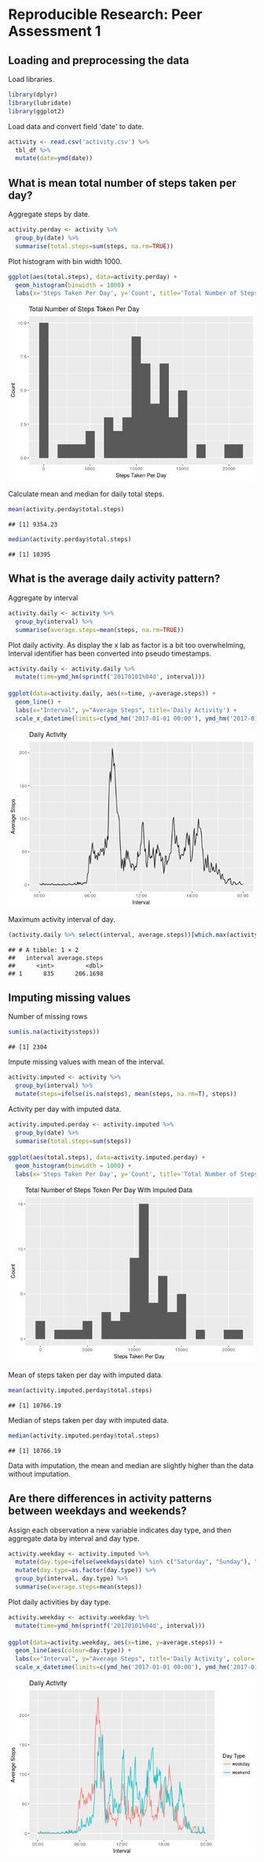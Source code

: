 # Reproducible Research: Peer Assessment 1


## Loading and preprocessing the data

Load libraries.

```r
library(dplyr)
library(lubridate)
library(ggplot2)
```

Load data and convert field 'date' to date.

```r
activity <- read.csv('activity.csv') %>% 
  tbl_df %>%
  mutate(date=ymd(date))
```

## What is mean total number of steps taken per day?

Aggregate steps by date.

```r
activity.perday <- activity %>% 
  group_by(date) %>% 
  summarise(total.steps=sum(steps, na.rm=TRUE))
```

Plot histogram with bin width 1000.

```r
ggplot(aes(total.steps), data=activity.perday) +
  geom_histogram(binwidth = 1000) +
  labs(x='Steps Taken Per Day', y='Count', title='Total Number of Steps Token Per Day')
```

![](PA1_template_files/figure-html/unnamed-chunk-4-1.png)<!-- -->

Calculate mean and median for daily total steps.

```r
mean(activity.perday$total.steps)
```

```
## [1] 9354.23
```

```r
median(activity.perday$total.steps)
```

```
## [1] 10395
```
## What is the average daily activity pattern?

Aggregate by interval

```r
activity.daily <- activity %>% 
  group_by(interval) %>%
  summarise(average.steps=mean(steps, na.rm=TRUE))
```

Plot daily activity. As display the x lab as factor is a bit too overwhelming, Interval identifier has been converted into pseudo timestamps.

```r
activity.daily <- activity.daily %>%
  mutate(time=ymd_hm(sprintf('20170101%04d', interval)))

ggplot(data=activity.daily, aes(x=time, y=average.steps)) +
  geom_line() +
  labs(x="Interval", y="Average Steps", title='Daily Activity') +
  scale_x_datetime(limits=c(ymd_hm('2017-01-01 00:00'), ymd_hm('2017-01-01 23:59')) ,date_labels="%H:%M")
```

![](PA1_template_files/figure-html/unnamed-chunk-8-1.png)<!-- -->

Maximum activity interval of day.

```r
(activity.daily %>% select(interval, average.steps))[which.max(activity.daily$average.steps),] 
```

```
## # A tibble: 1 × 2
##   interval average.steps
##      <int>         <dbl>
## 1      835      206.1698
```

## Imputing missing values

Number of missing rows

```r
sum(is.na(activity$steps))
```

```
## [1] 2304
```

Impute missing values with mean of the interval.

```r
activity.imputed <- activity %>% 
  group_by(interval) %>% 
  mutate(steps=ifelse(is.na(steps), mean(steps, na.rm=T), steps))
```

Activity per day with imputed data.

```r
activity.imputed.perday <- activity.imputed %>%
  group_by(date) %>%
  summarise(total.steps=sum(steps))

ggplot(aes(total.steps), data=activity.imputed.perday) +
  geom_histogram(binwidth = 1000) +
  labs(x='Steps Taken Per Day', y='Count', title='Total Number of Steps Token Per Day With Imputed Data')
```

![](PA1_template_files/figure-html/unnamed-chunk-12-1.png)<!-- -->

Mean of steps taken per day with imputed data.

```r
mean(activity.imputed.perday$total.steps)
```

```
## [1] 10766.19
```
Median of steps taken per day with imputed data.

```r
median(activity.imputed.perday$total.steps)
```

```
## [1] 10766.19
```
Data with imputation, the mean and median are slightly higher than the data without imputation.

## Are there differences in activity patterns between weekdays and weekends?

Assign each observation a new variable indicates day type, and then aggregate data by interval and day type.

```r
activity.weekday <- activity.imputed %>% 
  mutate(day.type=ifelse(weekdays(date) %in% c("Saturday", "Sunday"), "weekend", "weekday")) %>%
  mutate(day.type=as.factor(day.type)) %>%
  group_by(interval, day.type) %>%
  summarise(average.steps=mean(steps))
```

Plot daily activities by day type.

```r
activity.weekday <- activity.weekday %>%
  mutate(time=ymd_hm(sprintf('20170101%04d', interval)))

ggplot(data=activity.weekday, aes(x=time, y=average.steps)) +
  geom_line(aes(colour=day.type)) +
  labs(x="Interval", y="Average Steps", title='Daily Activity', color='Day Type') +
  scale_x_datetime(limits=c(ymd_hm('2017-01-01 00:00'), ymd_hm('2017-01-01 23:59')) ,date_labels="%H:%M")
```

![](PA1_template_files/figure-html/unnamed-chunk-16-1.png)<!-- -->
